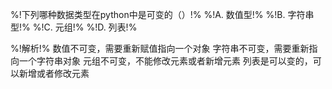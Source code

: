 %!下列哪种数据类型在python中是可变的（）!%
%!A. 数值型!%
%!B. 字符串型!%
%!C. 元组!%
%!D. 列表!%

%!解析!%
数值不可变，需要重新赋值指向一个对象 
字符串不可变，需要重新指向一个字符串对象 
元组不可变，不能修改元素或者新增元素 
列表是可以变的，可以新增或者修改元素 